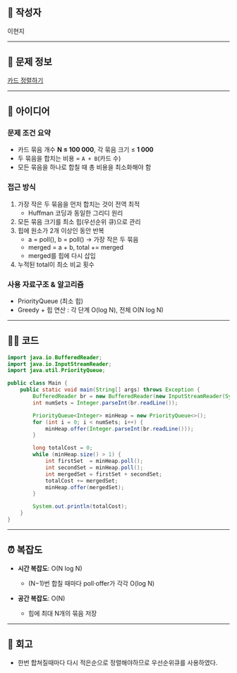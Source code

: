 ## 👤 작성자
이현지

---

## 🧩 문제 정보
<!-- [문제 제목](문제 링크) 형식으로 작성하세요 -->
[카드 정렬하기](https://www.acmicpc.net/problem/1715)

---

## 💭 아이디어

### 문제 조건 요약
- 카드 묶음 개수 **N ≤ 100 000**, 각 묶음 크기 ≤ **1 000**
- 두 묶음을 합치는 비용 = `A + B`(카드 수)
- 모든 묶음을 하나로 합칠 때 총 비용을 최소화해야 함

### 접근 방식
1. 가장 작은 두 묶음을 먼저 합치는 것이 전역 최적
   - Huffman 코딩과 동일한 그리디 원리
2. 모든 묶음 크기를 최소 힙(우선순위 큐)으로 관리
3. 힙에 원소가 2개 이상인 동안 반복 
   - a = poll(), b = poll() → 가장 작은 두 묶음
   - merged = a + b, total += merged
   - merged를 힙에 다시 삽입
4. 누적된 total이 최소 비교 횟수


### 사용 자료구조 & 알고리즘
- PriorityQueue (최소 힙)
- Greedy + 힙 연산 : 각 단계 O(log N), 전체 O(N log N)
---

## 🧑‍💻 코드
<!-- 작성한 코드를 백틱으로 감싸 넣어주세요 --> 
```java
import java.io.BufferedReader;
import java.io.InputStreamReader;
import java.util.PriorityQueue;

public class Main {
	public static void main(String[] args) throws Exception {
		BufferedReader br = new BufferedReader(new InputStreamReader(System.in));
		int numSets = Integer.parseInt(br.readLine()); 

		PriorityQueue<Integer> minHeap = new PriorityQueue<>();
		for (int i = 0; i < numSets; i++) {
			minHeap.offer(Integer.parseInt(br.readLine()));
		}

		long totalCost = 0;
		while (minHeap.size() > 1) {
			int firstSet  = minHeap.poll();
			int secondSet = minHeap.poll();
			int mergedSet = firstSet + secondSet;
			totalCost += mergedSet;
			minHeap.offer(mergedSet);
		}

		System.out.println(totalCost);
	}
}
```

---

## ⏰ 복잡도

- **시간 복잡도**: O(N log N)
  - (N−1)번 합칠 때마다 poll·offer가 각각 O(log N)

- **공간 복잡도**: O(N)
  - 힙에 최대 N개의 묶음 저장
---

## 📝 회고
- 한번 합쳐질때마다 다시 적은순으로 정렬해야하므로 우선순위큐를 사용하였다. 